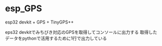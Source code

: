 # esp_GPS
esp32 devkit + GPS + TinyGPS++

eps32 devkitでみちびき対応のGPSを取得してコンソールに出力する
取得したデータをpythonで活用するために1行で出力している
